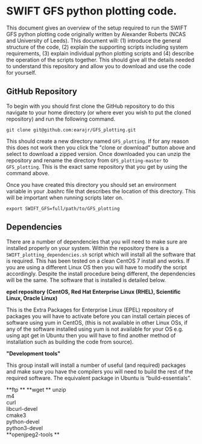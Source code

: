 # SWIFT GFS python plotting code.

This document gives an overview of the setup required to run the SWIFT GFS python plotting code originally written by Alexander Roberts (NCAS and University of Leeds). This document will: (1) introduce the general structure of the code, (2) explain the supporting scripts including system requirements, (3) explain individual python plotting scripts and (4) describe the operation of the scripts together. This should give all the details needed to understand this repository and allow you to download and use the code for yourself.

## GitHub Repository

To begin with you should first clone the GitHub repository to do this navigate to your home directory (or where ever you wish to put the cloned repository) and run the following command.


`git clone git@github.com:earajr/GFS_plotting.git`


This should create a new directory named `GFS_plotting`. If for any reason this does not work then you click the "clone or download" button above and select to download a zipped version. Once downloaded you can unzip the repository and rename the directory from `GFS_plotting-master` to `GFS_plotting`. This is the exact same repository that you get by using the command above.


Once you have created this directory you should set an environment variable in your .bashrc file that describes the location of this directory. This will be important when running scripts later on.


`export SWIFT_GFS=full/path/to/GFS_plotting`

## Dependencies

There are a number of dependencies that you will need to make sure are installed properly on your system. Within the repository there is a `SWIFT_plotting_dependencies.sh` script which will install all the software that is required. This has been tested on a clean CentOS 7 install and works. If you are using a different Linux OS then you will have to modify the script accordingly. Despite the install procedure being different, the dependencies will be the same. The software that is installed is detailed below.

**epel repository (CentOS, Red Hat Enterprise Linux (RHEL), Scientific Linux, Oracle Linux)**

This is the Extra Packages for Enterprise Linux (EPEL) repository of packages you will have to activate before you can install certain pieces of software using yum in CentOS, (this is not available in other Linux OSs, if any of the software installed using yum is not available for your OS e.g. using apt get in Ubuntu then you will have to find another method of installation such as building the code from source).

**"Development tools"**

This group install will install a number of useful (and required) packages and make sure you have the compilers you will need to build the rest of the required software. The equivalent package in Ubuntu is “build-essentials”.

**ftp  **
**wget  **
unzip  
m4  
curl  
libcurl-devel  
cmake3  
python-devel  
python3-devel  
**openjpeg2-tools  **
